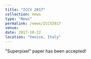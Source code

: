 ```yaml
---
title: "ICCV 2017"
collection: news
type: "News"
permalink: /news/ICCV2017
venue: 
date: 2017-10-22
location: "Venice, Italy"
---
```


"Superpixel" paper has been accepted!
